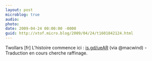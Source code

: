 ```yaml
---
layout: post
microblog: true
audio: 
photo: 
date: 2009-04-24 00:00:00 -0000
guid: http://xtof.micro.blog/2009/04/24/t1601842124.html
---
```

Twollars [fr]  L'histoire commence ici :  [is.gd/ueAR](http://is.gd/ueAR) (via @macwind) - Traduction en cours cherche raffinage.
